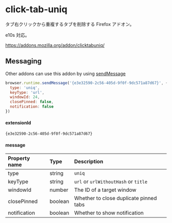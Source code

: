 # click-tab-uniq

タブ右クリックから重複するタブを削除する Firefox アドオン。

e10s 対応。

https://addons.mozilla.org/addon/clicktabuniq/


## <span id="messaging"/> Messaging

Other addons can use this addon by using [sendMessage](https://developer.mozilla.org/Add-ons/WebExtensions/API/runtime/sendMessage)

```javascript
browser.runtime.sendMessage('{e3e32590-2c56-405d-9f0f-9dc571a87d67}', {
  type: 'uniq',
  keyType: 'url',
  windowId: 24,
  closePinned: false,
  notification: false
})
```


#### extensionId

`{e3e32590-2c56-405d-9f0f-9dc571a87d67}`


#### message

|Property name|Type|Description|
|:--|:--|:--|
|type|string|`uniq`|
|keyType|string|`url` or `urlWithoutHash` or `title`|
|windowId|number|The ID of a target window|
|closePinned|boolean|Whether to close duplicate pinned tabs|
|notification|boolean|Whether to show notification|
